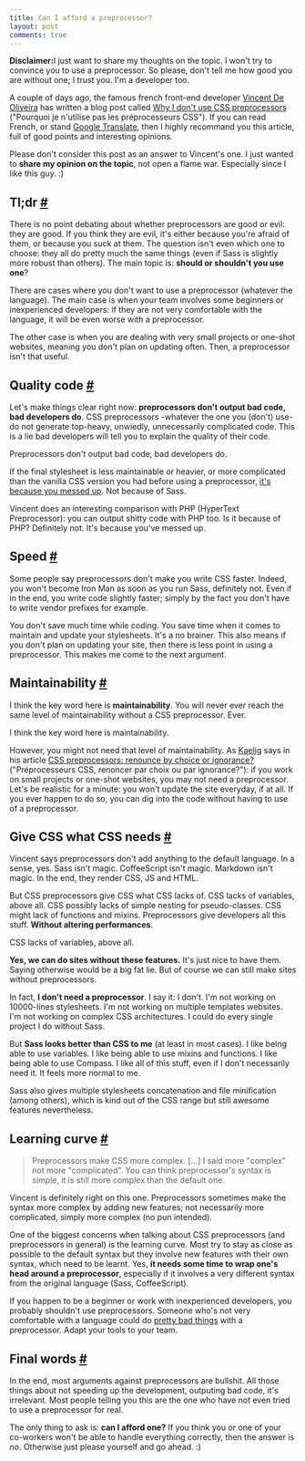 ```yaml
---
title: Can I afford a preprocessor?
layout: post
comments: true
---
```

<section>
<p><strong>Disclaimer:</strong>I just want to share my thoughts on the topic. I won't try to convince you to use a preprocessor. So please, don't tell me how good you are without one; I trust you. I'm a developer too.</p>
<p>A couple of days ago, the famous french front-end developer <a href="https://twitter.com/iamvdo">Vincent De Oliveira</a> has written a blog post called <a href="http://blog.iamvdo.me/post/45259636008/pourquoi-je-nutilise-pas-les-preprocesseurs-css">Why I don't use CSS preprocessors</a> ("Pourquoi je n'utilise pas les préprocesseurs CSS"). If you can read French, or stand <a href="http://translate.google.fr/translate?sl=fr&tl=en&js=n&prev=_t&hl=fr&ie=UTF-8&eotf=1&u=http%3A%2F%2Fblog.iamvdo.me%2Fpost%2F45259636008%2Fpourquoi-je-nutilise-pas-les-preprocesseurs-css">Google Translate</a>, then I highly recommand you this article, full of good points and interesting opinions.</p>
<p>Please don't consider this post as an answer to Vincent's one. I just wanted to <strong>share my opinion on the topic</strong>, not open a flame war. Especially since I like this guy. :)</p>
</section>
<section id="tldr">
<h2>Tl;dr <a href="#tldr">#</a></h2>
<p>There is no point debating about whether preprocessors are good or evil: they are good. If you think they are evil, it's either because you're afraid of them, or because you suck at them. The question isn't even which one to choose: they all do pretty much the same things (even if Sass is slightly more robust than others). The main topic is: <strong>should or shouldn't you use one</strong>?</p>
<p>There are cases where you don't want to use a preprocessor (whatever the language). The main case is when your team involves some beginners or inexperienced developers: if they are not very comfortable with the language, it will be even worse with a preprocessor.</p>
<p>The other case is when you are dealing with very small projects or one-shot websites, meaning you don't plan on updating often. Then, a preprocessor isn't that useful.</p>
</section>
</section>
<section id="quality-code">
<h2>Quality code <a href="#quality-code">#</a></h2>
<p>Let's make things clear right now: <strong>preprocessors don't output bad code, bad developers do</strong>. CSS preprocessors -whatever the one you (don't) use- do not generate top-heavy, unwiedly, unnecessarily complicated code. This is a lie bad developers will tell you to explain the quality of their code.</p>
<p class="pull-quote--right">Preprocessors don't output bad code, bad developers do.</p>
<p>If the final stylesheet is less maintainable or heavier, or more complicated than the vanilla CSS version you had before using a preprocessor, <a href="http://pastebin.com/Jy9PqFTy">it's because you messed up</a>. Not because of Sass.</p>
<p>Vincent does an interesting comparison with PHP (HyperText Preprocessor): you can output shitty code with PHP too. Is it because of PHP? Definitely not. It's because you've messed up.</p>
</section>
<section id="speed">
<h2>Speed <a href="#speed">#</a></h2>
<p>Some people say preprocessors don't make you write CSS faster. Indeed, you won't become Iron Man as soon as you run Sass, definitely not. Even if in the end, you write code slightly faster; simply by the fact you don't have to write vendor prefixes for example.</p>
<p>You don't save much time while coding. You save time when it comes to maintain and update your stylesheets. It's a no brainer. This also means if you don't plan on updating your site, then there is less point in using a preprocessor. This makes me come to the next argument.</p>
</section>
<section id="maintainability">
<h2>Maintainability <a href="#maintainability">#</a></h2>
<p>I think the key word here is <strong>maintainability</strong>. You will never ever reach the same level of maintainability without a CSS preprocessor. Ever.</p>
<p class="pull-quote--right">I think the key word here is maintainability.</p>
<p>However, you might not need that level of maintainability. As <a href="https://twitter.com/kaelig">Kaelig</a> says in his article <a href="http://blog.kaelig.fr/post/24877648508/preprocesseurs-css-renoncer-par-choix-ou-par">CSS preprocessors: renounce by choice or ignorance?</a> ("Préprocesseurs CSS, renoncer par choix ou par ignorance?"): if you work on small projects or one-shot websites, you may not need a preprocessor. Let's be realistic for a minute: you won't update the site everyday, if at all. If you ever happen to do so, you can dig into the code without having to use of a preprocessor.</p> 
</section>
<section id="needs">
<h2>Give CSS what CSS needs <a href="#needs">#</a></h2>
<p>Vincent says preprocessors don't add anything to the default language. In a sense, yes. Sass isn't magic. CoffeeScript isn't magic. Markdown isn't magic. In the end, they render CSS, JS and HTML.</p>
<p>But CSS preprocessors give CSS what CSS lacks of. CSS lacks of variables, above all. CSS possibly lacks of simple nesting for pseudo-classes. CSS might lack of functions and mixins. Preprocessors give developers all this stuff. <strong>Without altering performances</strong>.</p>
<p class="pull-quote--right">CSS lacks of variables, above all.</p>
<p><strong>Yes, we can do sites without these features.</strong> It's just nice to have them. Saying otherwise would be a big fat lie. But of course we can still make sites without preprocessors.</p>
<p>In fact, <strong>I don't need a preprocessor</strong>. I say it: I don't. I'm not working on 10000-lines stylesheets. I'm not working on multiple templates websites. I'm not working on complex CSS architectures. I could do every single project I do without Sass.</p>
<p>But <strong>Sass looks better than CSS to me</strong> (at least in most cases). I like being able to use variables. I like being able to use mixins and functions. I like being able to use Compass. I like all of this stuff, even if I don't necessarily need it. It feels more normal to me.</p>
<p class="note">Sass also gives multiple stylesheets concatenation and file minification (among others), which is kind out of the CSS range but still awesome features nevertheless.</p>
<section id="learning-curve">
<h2>Learning curve <a href="#learning-curve">#</a></h2>
<blockquote class="quote"><p>Preprocessors make CSS more complex. [...] I said more "complex" not more "complicated". You can think preprocessor's syntax is simple, it is still more complex than the default one.</p></blockquote>
<p>Vincent is definitely right on this one. Preprocessors sometimes make the syntax more complex by adding new features; not necessarily more complicated, simply more complex (no pun intended).</p>
<p>One of the biggest concerns when talking about CSS preprocessors (and preprocessors in general) is the learning curve. Most try to stay as close as possible to the default syntax but they involve new features with their own syntax, which need to be learnt. Yes, <strong>it needs some time to wrap one's head around a preprocessor</strong>, especially if it involves a very different syntax from the original language (Sass, CoffeeScript).</p>
<p>If you happen to be a beginner or work with inexperienced developers, you probably shouldn't use preprocessors. Someone who's not very comfortable with a language could do <a href="http://pastebin.com/Jy9PqFTy">pretty bad things</a> with a preprocessor. Adapt your tools to your team.</p>
</section>
<section id="final-words">
<h2>Final words <a href="#final-words">#</a></h2>
<p>In the end, most arguments against preprocessors are bullshit. All those things about not speeding up the development, outputing bad code, it's irrelevant. Most people telling you this are the one who have not even tried to use a preprocessor for real.</p>
<p>The only thing to ask is: <strong>can I afford one?</strong> If you think you or one of your co-workers won't be able to handle everything correctly, then the answer is <em>no</em>. Otherwise just please yourself and go ahead. :)</p>
</section>
